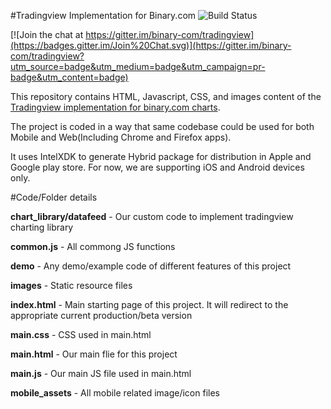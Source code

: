#Tradingview Implementation for Binary.com ![Build Status](https://travis-ci.org/binary-com/tradingview.svg?branch=master)

[![Join the chat at https://gitter.im/binary-com/tradingview](https://badges.gitter.im/Join%20Chat.svg)](https://gitter.im/binary-com/tradingview?utm_source=badge&utm_medium=badge&utm_campaign=pr-badge&utm_content=badge)

This repository contains HTML, Javascript, CSS, and images content of the [Tradingview implementation for binary.com charts](http://binary-com.github.io/tradingview).

The project is coded in a way that same codebase could be used for both Mobile and Web(Including Chrome and Firefox apps).

It uses IntelXDK to generate Hybrid package for distribution in Apple and Google play store. For now, we are supporting iOS and Android devices only.

#Code/Folder details

<strong>chart_library/datafeed</strong> - Our custom code to implement tradingview charting library

<strong>common.js</strong> - All commong JS functions

<strong>demo</strong> - Any demo/example code of different features of this project

<strong>images</strong> - Static resource files

<strong>index.html</strong> - Main starting page of this project. It will redirect to the appropriate current production/beta version

<strong>main.css</strong> - CSS used in main.html

<strong>main.html</strong> - Our main flie for this project

<strong>main.js</strong> - Our main JS file used in main.html

<strong>mobile_assets</strong> - All mobile related image/icon files

